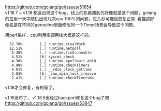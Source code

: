 https://github.com/golang/go/issues/51654    
v1.16.7 ~ v1.18 都会出现这个bug。线上的机器遇到的好像就是这个问题，golang的应用一天中随机出现几次cpu 100%的问题，过几秒可能就恢复正常.
看描述好像说是在不同的goroutine里面修改同一个Timer场景会导致这个问题。

用perf采样，cpu利用率调用栈大概是这样的。
```text
  32.70%        [.] runtime.stealWork
  12.51%        [.] runtime.netpoll
   5.36%        [.] runtime.findrunnable
   4.51%        [k] sysret_check
   4.30%        [.] runtime.epollwait.abi0
   4.08%        [.] runtime.checkTimers
   4.01%        [.] __vdso_clock_gettime
   3.03%        [k] _raw_spin_lock_irqsave
   2.41%        [.] runtime.checkTimersNo
```

v1.19才会修复，有的等了。



v1.19发布了， v1.18.5也经过backport修复这个bug了吧 https://github.com/golang/go/issues/53847 

